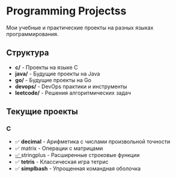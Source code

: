 # Programming Projectss

Мои учебные и практические проекты на разных языках программирования.

## Структура

- **c/** - Проекты на языке C
- **java/** - Будущие проекты на Java
- **go/** - Будущие проекты на Go
- **devops/** - DevOps практики и инструменты
- **leetcode/** - Решения алгоритмических задач

## Текущие проекты

### C

- ✅ **decimal** - Арифметика с числами произвольной точности
- ✅ matrix - Операции с матрицами
- [✅ ](stringplus/)stringplus - Расширенные строковые функции
- ✅ **tetris** - Классическая игра тетрис
- ✅ **simplbash** - Упрощенная командная оболочка
